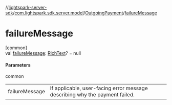 //[lightspark-server-sdk](../../../index.md)/[com.lightspark.sdk.server.model](../index.md)/[OutgoingPayment](index.md)/[failureMessage](failure-message.md)

# failureMessage

[common]\
val [failureMessage](failure-message.md): [RichText](../-rich-text/index.md)? = null

#### Parameters

common

| | |
|---|---|
| failureMessage | If applicable, user-facing error message describing why the payment failed. |
